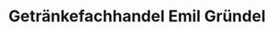 ---
title: "Getränkefachhandel Emil Gründel"
url: /leipzig/getraenkefachhandel-emil-gruendel/
shop: Getränke
---